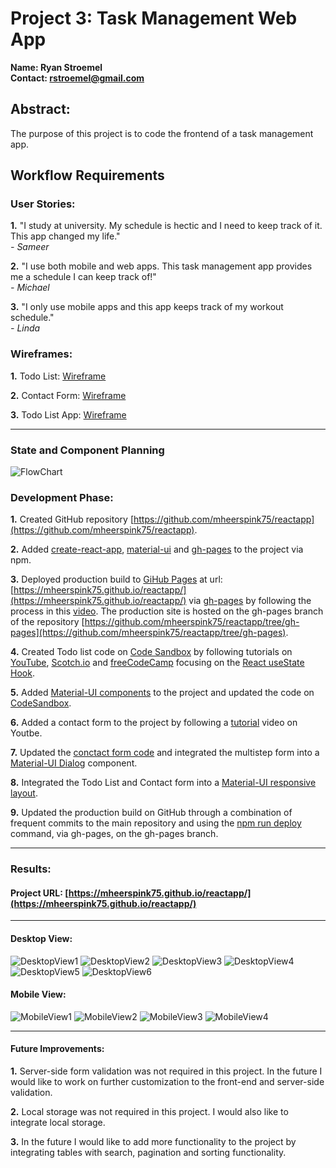 # Project 3: Task Management Web App


**Name:  Ryan Stroemel**  
**Contact: rstroemel@gmail.com**  
## Abstract:  
The purpose of this project is to code the frontend of a task management app.

## Workflow Requirements

### User Stories:

**1.** "I study at university. My schedule is hectic and I need to keep track of it. This app changed my life."  
*- Sameer*

**2.** "I use both mobile and web apps. This task management app provides me a schedule I can keep track of!"  
*- Michael*

**3.** "I only use mobile apps and this app keeps track of my workout schedule."  
*- Linda*


### Wireframes:

**1.** Todo List: [Wireframe](https://codesandbox.io/s/react-todo-list-use-state-bewkb)

**2.** Contact Form: [Wireframe](https://codesandbox.io/s/multi-step-contact-form-0n53k)

**3.** Todo List App: [Wireframe](https://codesandbox.io/s/todoapp1-edit-59g2z)

---
### State and Component Planning

![FlowChart](./src/images/flowchart/TodoAppFlowChart.jpg)

### Development Phase:

**1.** Created GitHub repository [https://github.com/mheerspink75/reactapp](https://github.com/mheerspink75/reactapp).

**2.** Added [create-react-app](https://github.com/facebook/create-react-app), [material-ui](https://material-ui.com/) and [gh-pages](https://www.npmjs.com/package/gh-pages) to the project via npm.

**3.** Deployed production build to [GiHub Pages](https://pages.github.com/) at url: [https://mheerspink75.github.io/reactapp/](https://mheerspink75.github.io/reactapp/) via [gh-pages](https://www.npmjs.com/package/gh-pages) by following the process in this [video](https://youtu.be/517npPWIb8Q). The production site is hosted on the gh-pages branch of the repository [https://github.com/mheerspink75/reactapp/tree/gh-pages](https://github.com/mheerspink75/reactapp/tree/gh-pages).

**4.** Created Todo list code on [Code Sandbox](https://codesandbox.io/s/todolistapp-29m9s) by following tutorials on [YouTube](https://youtu.be/mxK8b99iJTg), [Scotch.io](https://scotch.io/tutorials/build-a-react-to-do-app-with-react-hooks-no-class-components) and [freeCodeCamp](https://www.freecodecamp.org/news/how-to-build-a-todo-list-with-react-hooks-ebaa4e3db3b/) focusing on the [React useState Hook](https://reactjs.org/docs/hooks-state.html). 

**5.** Added [Material-UI components](https://material-ui.com/getting-started/supported-components/) to the project and updated the code on [CodeSandbox](https://codesandbox.io/s/react-todo-list-use-state-bewkb).

**6.** Added a contact form to the project by following a [tutorial](https://youtu.be/zT62eVxShsY) video on Youtbe.

**7.** Updated the [conctact form code](https://codesandbox.io/s/multi-step-contact-form-0n53k) and integrated the multistep form into a [Material-UI Dialog](https://material-ui.com/components/dialogs/) component.

**8.** Integrated the Todo List and Contact form into a [Material-UI responsive layout](https://codesandbox.io/s/7xdjq).

**9.** Updated the production build on GitHub through a combination of frequent commits to the main repository and using the [npm run deploy](https://create-react-app.dev/docs/deployment) command, via gh-pages, on the gh-pages branch.

---
### Results:

#### Project URL: [https://mheerspink75.github.io/reactapp/](https://mheerspink75.github.io/reactapp/)

---

#### Desktop View:

![DesktopView1](./src/images/screenshots/desktop&#32;view/TodoListAppDesktopView1.jpg) ![DesktopView2](./src/images/screenshots/desktop&#32;view/TodoListAppDesktopView2.jpg) ![DesktopView3](./src/images/screenshots/desktop&#32;view/TodoListAppDesktopView3.jpg) ![DesktopView4](./src/images/screenshots/desktop&#32;view/TodoListAppDesktopView4.jpg) ![DesktopView5](./src/images/screenshots/desktop&#32;view/TodoListAppDesktopView5.jpg) ![DesktopView6](./src/images/screenshots/desktop&#32;view/TodoListAppDesktopView6.jpg)

#### Mobile View:
![MobileView1](./src/images/screenshots/mobile&#32;view/TodoListAppMobileView1.jpg) ![MobileView2](./src/images/screenshots/mobile&#32;view/TodoListAppMobileView2.jpg) ![MobileView3](./src/images/screenshots/mobile&#32;view/TodoListAppMobileView3.jpg) ![MobileView4](./src/images/screenshots/mobile&#32;view/TodoListAppMobileView4.jpg)

---

#### Future Improvements:

**1.** Server-side form validation was not required in this project. In the future I would like to work on further customization to the front-end and server-side validation.

**2.** Local storage was not required in this project. I would also like to integrate local storage.

**3.** In the future I would like to add more functionality to the project by integrating tables with search, pagination and sorting functionality.

